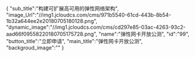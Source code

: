 {
	"sub_title":"构建可扩展高可用的弹性网络架构",
	"image_Url":"//img1.jcloudcs.com/cms/971b5540-61cd-443b-8b54-1b32a644ee2e20180705180128.png",
	"dynamic_image":"//img1.jcloudcs.com/cms/cd297e85-03ac-4263-93c2-aad66f09558220180705175728.png",
	"name":"弹性网卡开放公测",
	"id":"99",
	"button_title":"立即申请",
	"main_title":"弹性网卡开放公测",
	"backgroud_image":""
}